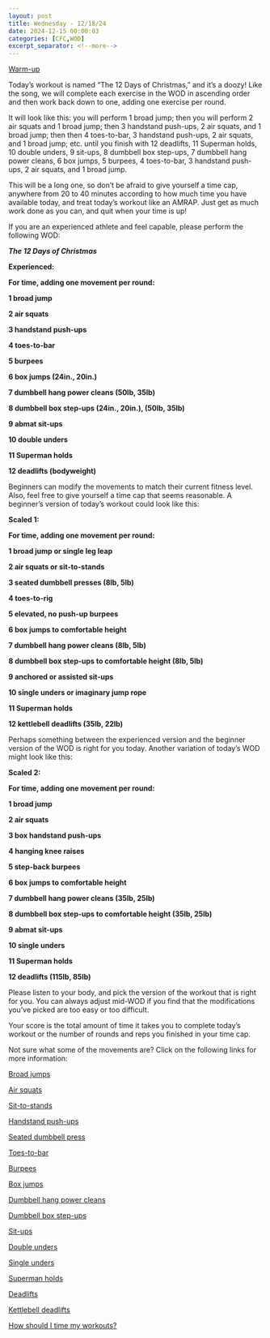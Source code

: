```yaml
---
layout: post
title: Wednesday - 12/18/24
date: 2024-12-15 00:00:03
categories: [CFC,WOD]
excerpt_separator: <!--more-->
---
```

[Warm-up](https://communityfitnessclub.wixsite.com/website/post/basic-full-body-warm-up) 

Today’s workout is named “The 12 Days of Christmas,” and it’s a doozy! Like the song, we will complete each exercise in the WOD in ascending order and then work back down to one, adding one exercise per round. 

It will look like this: you will perform 1 broad jump; then you will perform 2 air squats and 1 broad jump; then 3 handstand push-ups, 2 air squats, and 1 broad jump; then then 4 toes-to-bar, 3 handstand push-ups, 2 air squats, and 1 broad jump; etc. until you finish with 12 deadlifts, 11 Superman holds, 10 double unders, 9 sit-ups, 8 dumbbell box step-ups, 7 dumbbell hang power cleans, 6 box jumps, 5 burpees, 4 toes-to-bar, 3 handstand push-ups, 2 air squats, and 1 broad jump. 

This will be a long one, so don’t be afraid to give yourself a time cap, anywhere from 20 to 40 minutes according to how much time you have available today, and treat today’s workout like an AMRAP. Just get as much work done as you can, and quit when your time is up!

If you are an experienced athlete and feel capable, please perform the following WOD:

***The 12 Days of Christmas***

**Experienced:**

**For time, adding one movement per round:**

**1 broad jump**

**2 air squats**

**3 handstand push-ups**

**4 toes-to-bar**

**5 burpees**

**6 box jumps (24in., 20in.)**

**7 dumbbell hang power cleans (50lb, 35lb)**

**8 dumbbell box step-ups (24in., 20in.), (50lb, 35lb)**

**9 abmat sit-ups**

**10 double unders**

**11 Superman holds**

**12 deadlifts (bodyweight)**
<!--more-->

Beginners can modify the movements to match their current fitness level. Also, feel free to give yourself a time cap that seems reasonable. A beginner’s version of today’s workout could look like this:

**Scaled 1:**

**For time, adding one movement per round:**

**1 broad jump or single leg leap**

**2 air squats or sit-to-stands**

**3 seated dumbbell presses (8lb, 5lb)**

**4 toes-to-rig**

**5 elevated, no push-up burpees**

**6 box jumps to comfortable height**

**7 dumbbell hang power cleans (8lb, 5lb)**

**8 dumbbell box step-ups to comfortable height (8lb, 5lb)**

**9 anchored or assisted sit-ups**

**10 single unders or imaginary jump rope**

**11 Superman holds**

**12 kettlebell deadlifts (35lb, 22lb)**

Perhaps something between the experienced version and the beginner version of the WOD is right for you today. Another variation of today’s WOD might look like this:

**Scaled 2:**

**For time, adding one movement per round:**

**1 broad jump**

**2 air squats**

**3 box handstand push-ups**

**4 hanging knee raises**

**5 step-back burpees**

**6 box jumps to comfortable height**

**7 dumbbell hang power cleans (35lb, 25lb)**

**8 dumbbell box step-ups to comfortable height (35lb, 25lb)**

**9 abmat sit-ups**

**10 single unders**

**11 Superman holds**

**12 deadlifts (115lb, 85lb)**

Please listen to your body, and pick the version of the workout that is right for you. You can always adjust mid-WOD if you find that the modifications you’ve picked are too easy or too difficult.

Your score is the total amount of time it takes you to complete today’s workout or the number of rounds and reps you finished in your time cap. 

Not sure what some of the movements are? Click on the following links for more information:

[Broad jumps](https://www.youtube.com/watch?v=96zJo3nlmHI)

[Air squats](https://communityfitnessclub.wixsite.com/website/post/air-squat) 

[Sit-to-stands](https://www.youtube.com/watch?v=vNq9vtEXksc)

[Handstand push-ups](https://communityfitnessclub.wixsite.com/website/post/handstand-push-ups)

[Seated dumbbell press](https://communityfitnessclub.wixsite.com/website/post/seated-dumbbell-press) 

[Toes-to-bar](https://communityfitnessclub.wixsite.com/website/post/toes-to-bar)

[Burpees](https://communityfitnessclub.wixsite.com/website/post/burpees)

[Box jumps](https://communityfitnessclub.wixsite.com/website/post/box-jumps)

[Dumbbell hang power cleans](https://communityfitnessclub.wixsite.com/website/post/dumbbell-hang-power-cleans) 

[Dumbbell box step-ups](https://communityfitnessclub.wixsite.com/website/post/dumbbell-box-step-ups) 

[Sit-ups](https://communityfitnessclub.wixsite.com/website/post/sit-ups) 

[Double unders](https://communityfitnessclub.wixsite.com/website/post/double-unders)

[Single unders](https://www.youtube.com/watch?v=hCuXYrTOMxI)

[Superman holds](https://communityfitnessclub.wixsite.com/website/post/superman-holds) 

[Deadlifts](https://communityfitnessclub.wixsite.com/website/post/deadlifts)

[Kettlebell deadlifts](https://communityfitnessclub.wixsite.com/website/post/kettlebell-deadlifts)  

[How should I time my workouts?](https://communityfitnessclub.wixsite.com/website/post/how-should-i-time-my-workouts)
